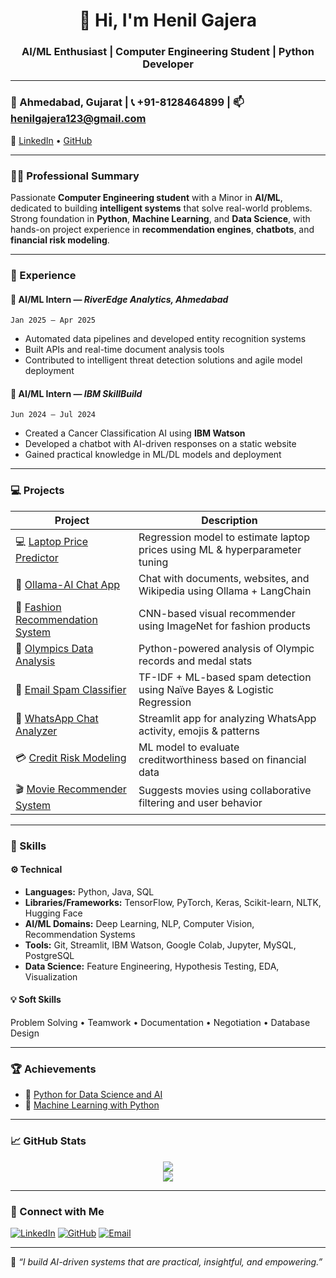 <h1 align="center">👋 Hi, I'm Henil Gajera</h1>
<h3 align="center">AI/ML Enthusiast | Computer Engineering Student | Python Developer</h3>

---

### 📍 Ahmedabad, Gujarat | 📞 +91-8128464899 | 📫 henilgajera123@gmail.com  
🔗 [LinkedIn](https://www.linkedin.com/in/henil2229) • [GitHub](https://github.com/HenilGajera)

---

### 🧑‍💼  Professional Summary

Passionate **Computer Engineering student** with a Minor in **AI/ML**, dedicated to building **intelligent systems** that solve real-world problems.  
Strong foundation in **Python**, **Machine Learning**, and **Data Science**, with hands-on project experience in **recommendation engines**, **chatbots**, and **financial risk modeling**.

---

### 💼 Experience

#### 🧠 **AI/ML Intern** — *RiverEdge Analytics, Ahmedabad*  
`Jan 2025 – Apr 2025`  
- Automated data pipelines and developed entity recognition systems  
- Built APIs and real-time document analysis tools  
- Contributed to intelligent threat detection solutions and agile model deployment

#### 🤖 **AI/ML Intern** — *IBM SkillBuild*  
`Jun 2024 – Jul 2024`  
- Created a Cancer Classification AI using **IBM Watson**  
- Developed a chatbot with AI-driven responses on a static website  
- Gained practical knowledge in ML/DL models and deployment

---

### 💻 Projects

| Project | Description |
|--------|-------------|
| 💻 [Laptop Price Predictor](https://github.com/Henilgajera/Laptop_Price_Predictor) | Regression model to estimate laptop prices using ML & hyperparameter tuning |
| 🧠 [Ollama-AI Chat App](https://github.com/Henilgajera/Ollama-AI-Chat-Application) | Chat with documents, websites, and Wikipedia using Ollama + LangChain |
| 👗 [Fashion Recommendation System](https://github.com/Henilgajera/Fashion-Recommeder-System) | CNN-based visual recommender using ImageNet for fashion products |
| 🏅 [Olympics Data Analysis](https://github.com/Henilgajera/OLYMPICS-DATA-ANALYSIS) | Python-powered analysis of Olympic records and medal stats |
| 📧 [Email Spam Classifier](https://github.com/Henilgajera/E_mail_spam_classifier) | TF-IDF + ML-based spam detection using Naïve Bayes & Logistic Regression |
| 📱 [WhatsApp Chat Analyzer](https://github.com/Henilgajera/WhatsApp-Chat-Analyzer) | Streamlit app for analyzing WhatsApp activity, emojis & patterns |
| 💳 [Credit Risk Modeling](https://github.com/Henilgajera/Credit-Risk-Modeling) | ML model to evaluate creditworthiness based on financial data |
| 🎬 [Movie Recommender System](https://github.com/Henilgajera/Movie_Recommender_System) | Suggests movies using collaborative filtering and user behavior |

---

### 🧠 Skills

#### ⚙️ Technical
- **Languages:** Python, Java, SQL  
- **Libraries/Frameworks:** TensorFlow, PyTorch, Keras, Scikit-learn, NLTK, Hugging Face  
- **AI/ML Domains:** Deep Learning, NLP, Computer Vision, Recommendation Systems  
- **Tools:** Git, Streamlit, IBM Watson, Google Colab, Jupyter, MySQL, PostgreSQL  
- **Data Science:** Feature Engineering, Hypothesis Testing, EDA, Visualization

#### 💡 Soft Skills
Problem Solving • Teamwork • Documentation • Negotiation • Database Design

---

### 🏆 Achievements

- 🧪 [Python for Data Science and AI](https://www.credly.com/badges/84eafc63-fda6-4967-ac70-b38dbe3e78f3/public_url)  
- 🤖 [Machine Learning with Python](https://www.credly.com/badges/b4ffabf0-b8fa-421a-98c2-d892944091b7/public_url)

---

### 📈 GitHub Stats

<p align="center">
  <img src="https://github-readme-stats.vercel.app/api?username=Henilgajera&show_icons=true&theme=radical" />
  <br />
  <img src="https://github-readme-stats.vercel.app/api/top-langs/?username=Henilgajera&layout=compact&theme=radical" />
</p>

---

### 🔗 Connect with Me

[![LinkedIn](https://img.shields.io/badge/-LinkedIn-blue?style=for-the-badge&logo=linkedin&logoColor=white)](https://www.linkedin.com/in/henil2229)
[![GitHub](https://img.shields.io/badge/-GitHub-black?style=for-the-badge&logo=github&logoColor=white)](https://github.com/Henilgajera)
[![Email](https://img.shields.io/badge/-Email-red?style=for-the-badge&logo=gmail&logoColor=white)](mailto:henilgajera123@gmail.com)

---

📌 *“I build AI-driven systems that are practical, insightful, and empowering.”*
